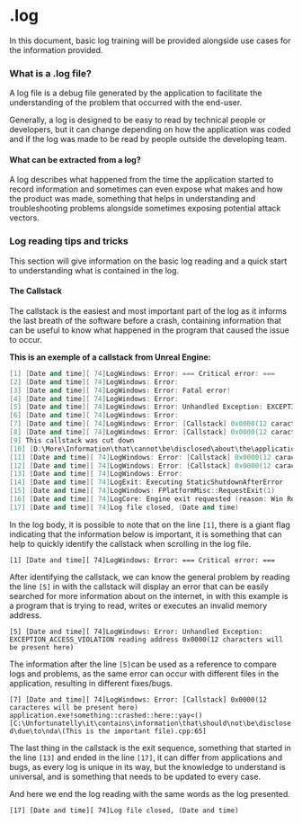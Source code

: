# .log
In this document, basic log training will be provided alongside use cases for the information provided.

### What is a .log file?
A log file is a debug file generated by the application to facilitate the understanding of the problem that occurred with the end-user.

Generally, a log is designed to be easy to read by technical people or developers, but it can change depending on how the application was coded and if the log was made to be read by people outside the developing team.

#### What can be extracted from a log?

A log describes what happened from the time the application started to record information and sometimes can even expose what makes and how the product was made, something that helps in understanding and troubleshooting problems alongside sometimes exposing potential attack vectors.

### Log reading tips and tricks

This section will give information on the basic log reading and a quick start to understanding what is contained in the log.

#### The Callstack
The callstack is the easiest and most important part of the log as it informs the last breath of the software before a crash, containing information that can be useful to know what happened in the program that caused the issue to occur.

**This is an exemple of a callstack from Unreal Engine:**
```cpp
[1] [Date and time][ 74]LogWindows: Error: === Critical error: ===
[2] [Date and time][ 74]LogWindows: Error: 
[3] [Date and time][ 74]LogWindows: Error: Fatal error!
[4] [Date and time][ 74]LogWindows: Error: 
[5] [Date and time][ 74]LogWindows: Error: Unhandled Exception: EXCEPTION_ACCESS_VIOLATION reading address 0x0000(12 caracteres will be present here)
[6] [Date and time][ 74]LogWindows: Error: 
[7] [Date and time][ 74]LogWindows: Error: [Callstack] 0x0000(12 caracteres will be present here) application.exe!something::crashed::here::yay<() [C:\Unfortunatelly\it\contains\information\that\should\not\be\disclosed\due\to\nda\(This is the important file).cpp:65]
[8] [Date and time][ 74]LogWindows: Error: [Callstack] 0x0000(12 caracteres will be present here) application.exe!something::crashed::here::yay() [C:\.exe!something::crashed::here::yay<() [C:\Unfortunatelly\it\contains\information\that\should\not\be\disclosed\due\to\nda\(This is the important file again).cpp:25]
[9] This callstack was cut down
[10] [D:\More\Information\that\cannot\be\disclosed\about\the\application\(This is theimportant file).inl:288]
[11] [Date and time][ 74]LogWindows: Error: [Callstack] 0x0000(12 caracteres will be present here) (This is a dynamic library).DLL!UnknownFunction []
[12] [Date and time][ 74]LogWindows: Error: [Callstack] 0x0000(12 caracteres will be present here) (This is another dynamic library).dll!UnknownFunction []
[13] [Date and time][ 74]LogWindows: Error: 
[14] [Date and time][ 74]LogExit: Executing StaticShutdownAfterError
[15] [Date and time][ 74]LogWindows: FPlatformMisc::RequestExit(1)
[16] [Date and time][ 74]LogCore: Engine exit requested (reason: Win RequestExit)
[17] [Date and time][ 74]Log file closed, (Date and time)
```

In the log body, it is possible to note that on the line `[1]`, there is a giant flag indicating that the information below is important, it is something that can help to quickly identify the callstack when scrolling in the log file.

`[1] [Date and time][ 74]LogWindows: Error: === Critical error: ===`

After identifying the callstack, we can know the general problem by reading the line `[5]` in with the callstack will display an error that can be easily searched for more information about on the internet, in with this example is a program that is trying to read, writes or executes an invalid memory address.

`[5] [Date and time][ 74]LogWindows: Error: Unhandled Exception: EXCEPTION_ACCESS_VIOLATION reading address 0x0000(12 characters will be present here)`

The information after the line `[5]`can be used as a reference to compare logs and problems, as the same error can occur with different files in the application, resulting in different fixes/bugs.

`[7] [Date and time][ 74]LogWindows: Error: [Callstack] 0x0000(12 caracteres will be present here) application.exe!something::crashed::here::yay<() [C:\Unfortunatelly\it\contains\information\that\should\not\be\disclosed\due\to\nda\(This is the important file).cpp:65]`


The last thing in the callstack is the exit sequence, something that started in the line `[13]` and ended in the line `[17]`, it can differ from applications and bugs, as every log is unique in its way, but the knowledge to understand is universal, and is something that needs to be updated to every case.

And here we end the log reading with the same words as the log presented.

`[17] [Date and time][ 74]Log file closed, (Date and time)`





































